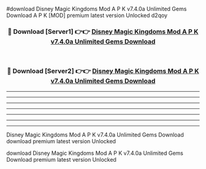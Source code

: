 #download Disney Magic Kingdoms Mod A P K v7.4.0a Unlimited Gems Download A P K [MOD] premium latest version Unlocked d2qoy 



<div align="center">
<h3>🔴 Download [Server1] 👉👉 <a href="https://apkdownload-94cd0.web.app/">Disney Magic Kingdoms Mod A P K v7.4.0a Unlimited Gems Download</a></h3><br>

<h3>🔴 Download [Server2] 👉👉 <a href="https://apkdownload-94cd0.web.app/">Disney Magic Kingdoms Mod A P K v7.4.0a Unlimited Gems Download</a></h3>
</div>





----------------------------------------------------------

----------------------------------------------------------

----------------------------------------------------------

----------------------------------------------------------

----------------------------------------------------------

----------------------------------------------------------

----------------------------------------------------------

Disney Magic Kingdoms Mod A P K v7.4.0a Unlimited Gems Download download premium latest version Unlocked

download Disney Magic Kingdoms Mod A P K v7.4.0a Unlimited Gems Download premium latest version Unlocked
